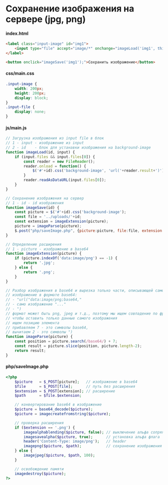 # Сохранение изображения на сервере (jpg, png)

<!------------------------------------------------------------->
#### index.html
<!------------------------------------------------------------->
```html
<label class="input-image" id="img1">
    <input type="file" accept="image/*" onchange="imageLoad('img1', this);" class="input-file">
</label>

<button onclick="imageSave('img1');">Сохранить изображение</button>
```

<!------------------------------------------------------------->
#### css/main.css
<!------------------------------------------------------------->
```css
.input-image {
    width: 200px;
    height: 200px;
    display: block;
}
.input-file {
    display: none;
}
```

<!------------------------------------------------------------->
#### js/main.js
<!------------------------------------------------------------->
```js
// Загрузка изображения из input file в блок
// 1 - input - изображение из input
// 2 - id    - блок для устанавки изображения на background-image
function imageLoad(id, input) {
    if (input.files && input.files[0]) {
        const reader = new FileReader();
        reader.onload = function() {
            $('#'+id).css('background-image', 'url('+reader.result+')');
        }
        reader.readAsDataURL(input.files[0]);
    }
}
```

```js
// Сохранение изображения на сервер
// 1 - id - id изображения
function imageSave(id) {
    const picture = $('#'+id).css('background-image');
    const file = '../uploads/'+id;
    const extension = imageExtension(picture);
    picture = imageParse(picture); 
    $.post("php/saveImage.php", {picture:picture, file:file, extension:extension});
}
```

```js
// Определение расширения
// 1 - picture - изображение в base64
function imageExtension(picture) {
    if (picture.indexOf('data:image/png') == -1) {
        return '.jpg';
    } else {
        return '.png';
    }
}
```

```js
// Разбор изображения в base64 и вырезка только части, описывающей само изображение
// изображение в формате base64:
// - "url("data:image/png;base64,"
// - само изображение "..."
// - ")
// формат может быть png, jpeg и т.д., поэтому мы ищем совпадение по фразе "base64", 
// чтобы оставить только данные самого изображения
// ищем позицию элемента
// прибавляем 7 - это символы base64,
// вычитаем 2 - это символы ")
function imageParse(picture) {
    const position = picture.search(/base64/) + 7; 
    const result = picture.slice(position, picture.length-2); 
    return result;
}
```

<!------------------------------------------------------------->
#### php/saveImage.php
<!------------------------------------------------------------->
```php
<?php
	$picture   = $_POST[picture];   // изображение в base64
	$file      = $_POST[file];      // путь без расширения
	$extension = $_POST[extension]; // расширение
	$path      = $file.$extension;

	// конвертирование base64 в изображение
	$picture = base64_decode($picture);
	$picture = imagecreatefromstring($picture);

	// проверка расширения
	if ($extension == '.png') {
		imagealphablending($picture, false); // выключение альфа сопряжения
		imagesavealpha($picture, true);      // установка альфа флага
		header('Content-Type: image/png');   // header
		imagepng($picture, $path);           // сохранение изображения
	} else {
		imagejpeg($picture, $path, 100);
	}

	// освобождение памяти
	imagedestroy($picture);
?>
```

